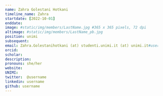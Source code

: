 ```yaml
---
name: Zahra Golestani Hotkani
timeline_name: Zahra
startdate: [2022-10-01]
enddate: 
image: #static/img/members/LastName.jpg #365 x 365 pixels, 72 dpi
altimage: #static/img/members/LastName_pb.jpg 
position: unimi
subsequent: 
email: Zahra.Golestanihotkani (at) studenti.unimi.it (at) unimi.it#username (at) domain.com #Enter your preferred public e-mail address
orcid: 
scholar: 
description: 
pronouns: she/her
website: 
UNIMI: 
twitter:  @username
linkedin: username
github: username
---
```

